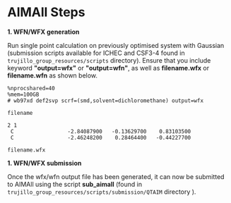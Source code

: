 # AIMAll Steps

**1. WFN/WFX generation**

Run single point calculation on previously optimised system with Gaussian (submission scripts available for ICHEC and CSF3-4 found in ```trujillo_group_resources/scripts``` directory). Ensure that you include keyword **"output=wfx"** or **"output=wfn"**, as well as **filename.wfx** or **filename.wfn** as shown below.

```{shell}
%nprocshared=40
%mem=100GB
# wb97xd def2svp scrf=(smd,solvent=dichloromethane) output=wfx

filename

2 1
 C                 -2.84087900   -0.13629700    0.83103500
 C                 -2.46248200    0.28464400   -0.44227700

filename.wfx

```

**1. WFN/WFX submission**

Once the wfx/wfn output file has been generated, it can now be submitted to AIMAll using the script **sub_aimall** (found in ```trujillo_group_resources/scripts/submission/QTAIM``` directory
).



